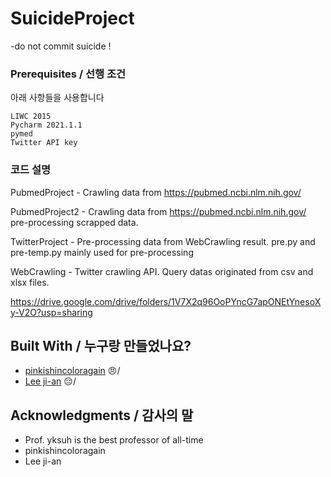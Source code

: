 # SuicideProject
-do not commit suicide !


### Prerequisites / 선행 조건

아래 사항들을 사용합니다

```
LIWC 2015
Pycharm 2021.1.1
pymed
Twitter API key
```


<!-- ## Running / 실행

어떻게 테스트가 이 시스템에서 돌아가는지에 대한 설명을 합니다

### 테스트는 이런 식으로 동작합니다

왜 이렇게 동작하는지, 설명합니다

```
예시
``` -->

### 코드 설명

PubmedProject - Crawling data from https://pubmed.ncbi.nlm.nih.gov/

PubmedProject2 - Crawling data from https://pubmed.ncbi.nlm.nih.gov/ pre-processing scrapped data.

TwitterProject - Pre-processing data from WebCrawling result. pre.py and pre-temp.py mainly used for pre-processing

WebCrawling - Twitter crawling API. Query datas originated from csv and xlsx files.

https://drive.google.com/drive/folders/1V7X2q96OoPYncG7apONEtYnesoXy-V2O?usp=sharing


## Built With / 누구랑 만들었나요?

* [pinkishincoloragain](https://github.com/pinkishincoloragain) :angry:/
* [Lee ji-an](https://github.com/lee-ji-an) :pensive:/

## Acknowledgments / 감사의 말

* Prof. yksuh is the best professor of all-time
* pinkishincoloragain
* Lee ji-an
